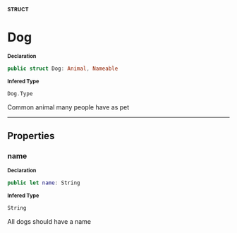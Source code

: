 <sub>**STRUCT**</sub>
# Dog

<sub>**Declaration**</sub>
```swift
public struct Dog: Animal, Nameable
```

<sub>**Infered Type**</sub>
```swift
Dog.Type
```

Common animal many people have as pet

--------------------

## Properties
### name

<sub>**Declaration**</sub>
```swift
public let name: String
```

<sub>**Infered Type**</sub>
```swift
String
```

All dogs should have a name

